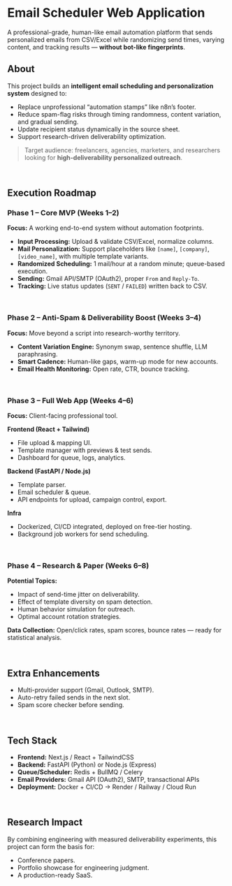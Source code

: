 # Email Scheduler Web Application

A professional-grade, human-like email automation platform that sends personalized emails from CSV/Excel while randomizing send times, varying content, and tracking results — **without bot-like fingerprints**.

## About

This project builds an **intelligent email scheduling and personalization system** designed to:

* Replace unprofessional “automation stamps” like n8n’s footer.
* Reduce spam-flag risks through timing randomness, content variation, and gradual sending.
* Update recipient status dynamically in the source sheet.
* Support research-driven deliverability optimization.

> Target audience: freelancers, agencies, marketers, and researchers looking for **high-deliverability personalized outreach**.

<br>

## Execution Roadmap

### Phase 1 – Core MVP (Weeks 1–2)

**Focus:** A working end-to-end system without automation footprints.

* **Input Processing:** Upload & validate CSV/Excel, normalize columns.
* **Mail Personalization:** Support placeholders like `[name]`, `[company]`, `[video_name]`, with multiple template variants.
* **Randomized Scheduling:** 1 mail/hour at a random minute; queue-based execution.
* **Sending:** Gmail API/SMTP (OAuth2), proper `From` and `Reply-To`.
* **Tracking:** Live status updates (`SENT` / `FAILED`) written back to CSV.

<br>

### Phase 2 – Anti-Spam & Deliverability Boost (Weeks 3–4)

**Focus:** Move beyond a script into research-worthy territory.

* **Content Variation Engine:** Synonym swap, sentence shuffle, LLM paraphrasing.
* **Smart Cadence:** Human-like gaps, warm-up mode for new accounts.
* **Email Health Monitoring:** Open rate, CTR, bounce tracking.

<br>

### Phase 3 – Full Web App (Weeks 4–6)

**Focus:** Client-facing professional tool.

**Frontend (React + Tailwind)**

* File upload & mapping UI.
* Template manager with previews & test sends.
* Dashboard for queue, logs, analytics.

**Backend (FastAPI / Node.js)**

* Template parser.
* Email scheduler & queue.
* API endpoints for upload, campaign control, export.

**Infra**

* Dockerized, CI/CD integrated, deployed on free-tier hosting.
* Background job workers for send scheduling.

<br>

### Phase 4 – Research & Paper (Weeks 6–8)

**Potential Topics:**

* Impact of send-time jitter on deliverability.
* Effect of template diversity on spam detection.
* Human behavior simulation for outreach.
* Optimal account rotation strategies.

**Data Collection:** Open/click rates, spam scores, bounce rates — ready for statistical analysis.

<br>

## Extra Enhancements

* Multi-provider support (Gmail, Outlook, SMTP).
* Auto-retry failed sends in the next slot.
* Spam score checker before sending.

<br>

## Tech Stack

* **Frontend:** Next.js / React + TailwindCSS
* **Backend:** FastAPI (Python) or Node.js (Express)
* **Queue/Scheduler:** Redis + BullMQ / Celery
* **Email Providers:** Gmail API (OAuth2), SMTP, transactional APIs
* **Deployment:** Docker + CI/CD → Render / Railway / Cloud Run

<br>

## Research Impact

By combining engineering with measured deliverability experiments, this project can form the basis for:

* Conference papers.
* Portfolio showcase for engineering judgment.
* A production-ready SaaS.